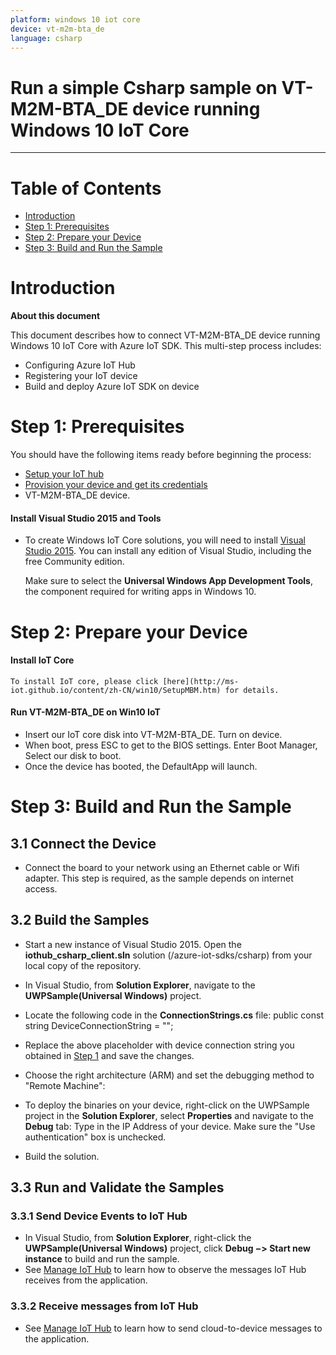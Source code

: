 ```yaml
---
platform: windows 10 iot core
device: vt-m2m-bta_de
language: csharp
---
```

Run a simple Csharp sample on VT-M2M-BTA_DE device running Windows 10 IoT Core
===
---

# Table of Contents

-   [Introduction](#Introduction)
-   [Step 1: Prerequisites](#Prerequisites)
-   [Step 2: Prepare your Device](#PrepareDevice)
-   [Step 3: Build and Run the Sample](#Build)



<a name="Introduction"></a>
# Introduction

**About this document**

This document describes how to connect VT-M2M-BTA_DE device running Windows 10 IoT Core with Azure IoT SDK. This multi-step process includes:
-   Configuring Azure IoT Hub
-   Registering your IoT device
-   Build and deploy Azure IoT SDK on device

<a name="Prerequisites"></a>
# Step 1: Prerequisites

You should have the following items ready before beginning the process:

-   [Setup your IoT hub][lnk-setup-iot-hub]
-   [Provision your device and get its credentials][lnk-manage-iot-hub]
-   VT-M2M-BTA_DE device.

#### Install Visual Studio 2015 and Tools

-   To create Windows IoT Core solutions, you will need to install [Visual Studio 2015](https://www.visualstudio.com/en-us/products/vs-2015-product-editions.aspx). You can install any edition of Visual Studio, including the free Community edition.

    Make sure to select the **Universal Windows App Development Tools**, the component required for writing apps in Windows 10.

<a name="PrepareDevice"></a>
# Step 2: Prepare your Device

#### Install IoT Core

    To install IoT core, please click [here](http://ms-iot.github.io/content/zh-CN/win10/SetupMBM.htm) for details.

#### Run VT-M2M-BTA_DE on Win10 IoT
-   Insert our IoT core disk into VT-M2M-BTA_DE. Turn on device.
-   When boot, press ESC to get to the BIOS settings. Enter Boot Manager, Select our disk to boot.
-   Once the device has booted, the DefaultApp will launch.

<a name="Build"></a>
# Step 3: Build and Run the Sample

<a name="Step_3_1:_Connect"></a>
## 3.1 Connect the Device

-   Connect the board to your network using an Ethernet cable or Wifi adapter. This step is required, as the sample depends on internet access.

<a name="Step_3_2:_Build"></a>
## 3.2  Build the Samples

-   Start a new instance of Visual Studio 2015. Open the **iothub_csharp_client.sln** solution (/azure-iot-sdks/csharp) from your local copy of the repository.

-   In Visual Studio, from **Solution Explorer**, navigate to the **UWPSample(Universal Windows)** project.

-   Locate the following code in the **ConnectionStrings.cs** file:
        public const string DeviceConnectionString = "<replace>";

-   Replace the above placeholder with device connection string you obtained in [Step 1](#Prerequisites) and save the changes.

-   Choose the right architecture (ARM) and set the debugging method to "Remote Machine":

-   To deploy the binaries on your device, right-click on the UWPSample project in the **Solution Explorer**, select **Properties** and navigate to the **Debug** tab:
    Type in the IP Address of your device. Make sure the "Use authentication" box is unchecked.

-   Build the solution.


<a name="Step_3_3:_Run"></a>
## 3.3 Run and Validate the Samples

### 3.3.1 Send Device Events to IoT Hub
-   In Visual Studio, from **Solution Explorer**, right-click the **UWPSample(Universal Windows)** project, click **Debug &minus;&gt; Start new instance** to build and run the sample. 
-   See [Manage IoT Hub][lnk-manage-iot-hub] to learn how to observe the messages IoT Hub receives from the application.

### 3.3.2 Receive messages from IoT Hub
-   See [Manage IoT Hub][lnk-manage-iot-hub] to learn how to send cloud-to-device messages to the application.

[lnk-setup-iot-hub]: ../setup_iothub.md
[lnk-manage-iot-hub]: ../manage_iot_hub.md
